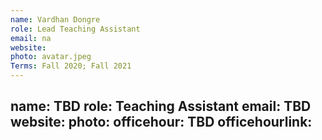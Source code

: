 ```yaml
---
name: Vardhan Dongre
role: Lead Teaching Assistant
email: na
website: 
photo: avatar.jpeg
Terms: Fall 2020; Fall 2021 
---
```

name: TBD
role: Teaching Assistant
email: TBD
website: 
photo: 
officehour: TBD
officehourlink: 
---

